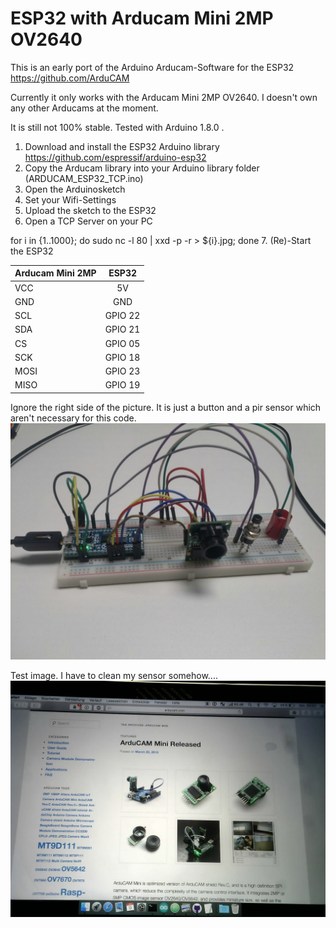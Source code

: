 # ESP32 with Arducam Mini 2MP OV2640
This is an early port of the Arduino Arducam-Software for the ESP32 https://github.com/ArduCAM

Currently it only works with the Arducam Mini 2MP OV2640. I doesn't own any other Arducams at the moment.

It is still not 100% stable. Tested with Arduino 1.8.0 .

1. Download and install the ESP32 Arduino library https://github.com/espressif/arduino-esp32
2. Copy the Arducam library into your Arduino library folder (ARDUCAM_ESP32_TCP.ino)
3. Open the Arduinosketch
4. Set your Wifi-Settings
5. Upload the sketch to the ESP32
6. Open a TCP Server on your PC

  for i in {1..1000}; do sudo nc -l 80 | xxd -p -r > ${i}.jpg; done
7. (Re)-Start the ESP32




| Arducam Mini 2MP       | ESP32         |
| ------------- |:-------------:|
| VCC | 5V |
| GND | GND |
| SCL | GPIO 22|
| SDA | GPIO 21|
| CS | GPIO 05|
| SCK | GPIO 18|
| MOSI | GPIO 23|
| MISO | GPIO 19|

Ignore the right side of the picture. It is just a button and a pir sensor which aren't necessary for this code.
![alt tag](wiring.jpg)

Test image. I have to clean my sensor somehow....
![alt tag](test.jpg)

